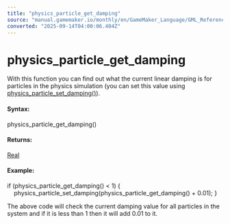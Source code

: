 ```yaml
---
title: "physics_particle_get_damping"
source: "manual.gamemaker.io/monthly/en/GameMaker_Language/GML_Reference/Physics/Soft_Body_Particles/physics_particle_get_damping.htm"
converted: "2025-09-14T04:00:06.404Z"
---
```


# physics\_particle\_get\_damping

With this function you can find out what the current linear damping is for particles in the physics simulation (you can set this value using [physics\_particle\_set\_damping()](physics_particle_set_damping.md)).

#### Syntax:

physics\_particle\_get\_damping()

#### Returns:

[Real](../../../GML_Overview/Data_Types.md)

#### Example:

if (physics\_particle\_get\_damping() < 1)
{
    physics\_particle\_set\_damping(physics\_particle\_get\_damping() + 0.01);
}

The above code will check the current damping value for all particles in the system and if it is less than 1 then it will add 0.01 to it.